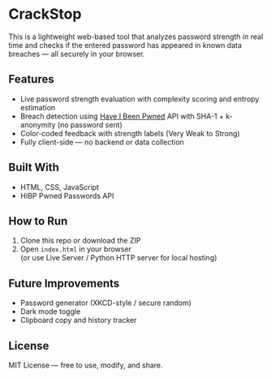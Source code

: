 # CrackStop

This is a lightweight web-based tool that analyzes password strength in real time and checks if the entered password has appeared in known data breaches — all securely in your browser.

## Features
- Live password strength evaluation with complexity scoring and entropy estimation
- Breach detection using [Have I Been Pwned](https://haveibeenpwned.com/API/v3) API with SHA-1 + k-anonymity (no password sent)
- Color-coded feedback with strength labels (Very Weak to Strong)
- Fully client-side — no backend or data collection

## Built With
- HTML, CSS, JavaScript
- HIBP Pwned Passwords API

## How to Run
1. Clone this repo or download the ZIP
2. Open `index.html` in your browser  
   (or use Live Server / Python HTTP server for local hosting)

## Future Improvements
- Password generator (XKCD-style / secure random)
- Dark mode toggle
- Clipboard copy and history tracker

## License
MIT License — free to use, modify, and share.
